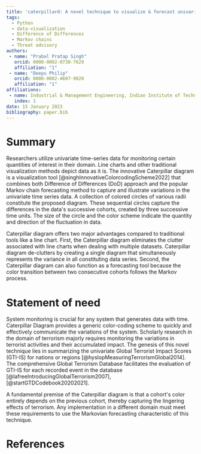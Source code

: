 ```yaml
---
title: 'caterpillard: A novel technique to visualize & forecast univariate time-series data using Python'
tags:
  - Python
  - data-visualization
  - Difference of Differences
  - Markov chains
  - Threat advisory
authors:
 - name: "Prabal Pratap Singh"
   orcid: 0000-0002-0738-7629
   affiliation: "1"
 - name: "Deepu Philip"
   orcid: 0000-0002-4607-9020
   affiliation: "1"
affiliations:
 - name: Industrial & Management Engineering, Indian Institute of Technology Kanpur
   index: 1
date: 15 January 2023
bibliography: paper.bib
---
```


# Summary

Researchers utilize univariate time-series data for monitoring certain quantities of
interest in their domain. Line charts and other traditional visualization methods depict
data as it is. The innovative Caterpillar diagram is a visualization tool
[@singhInnovativeColorcodingScheme2022] that combines both Difference of Differences (DoD)
approach and the popular Markov chain forecasting method to capture and illustrate
variations in the univariate time series data. A collection of colored circles of various
radii constitute the proposed diagram. These sequential circles capture the differences in
the data's successive cohorts, created by three successive time units. The size of the
circle and the color scheme indicate the quantity and direction of the fluctuation in
data.

Caterpillar diagram offers two major advantages compared to traditional tools like a line
chart. First, the Caterpillar diagram eliminates the clutter associated with line charts
when dealing with multiple datasets. Caterpillar diagram de-clutters by creating a single
diagram that simultaneously represents the variance in all constituting data series.
Second, the Caterpillar diagram can also function as a forecasting tool because the color
transition between two consecutive cohorts follows the Markov process.

# Statement of need

System monitoring is crucial for any system that generates data with time. Caterpillar
Diagram provides a generic color-coding scheme to quickly and effectively communicate the
variations of the system. Scholarly research in the domain of terrorism majorly requires
monitoring the variations in terrorist activities and their accumulated impact. The
genesis of this novel technique lies in summarizing the univariate Global Terrorist Impact
Scores (GTI-IS) for nations or regions [@hyslopMeasuringTerrorismGlobal2014]. The
comprehensive Global Terrorism Database facilitates the evaluation of GTI-IS for each
recorded event in the database [@lafreeIntroducingGlobalTerrorism2007],
[@startGTDCodebook20202021].

A fundamental premise of the Caterpillar diagram is that a cohort's color entirely depends
on the previous cohort, thereby capturing the lingering effects of terrorism. Any
implementation in a different domain must meet these requirements to use the Markovian
forecasting characteristic of this technique.

# References
